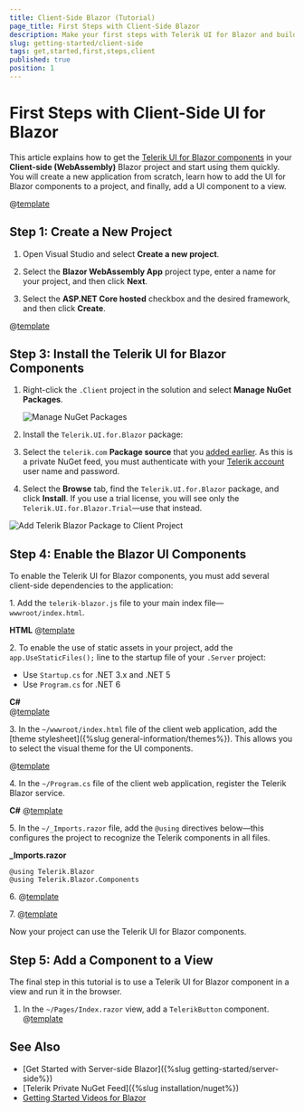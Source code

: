 ```yaml
---
title: Client-Side Blazor (Tutorial)
page_title: First Steps with Client-Side Blazor
description: Make your first steps with Telerik UI for Blazor and build an app that hosts the Blazor UI components client-side (by using Blazor WebAssembly, WASM).
slug: getting-started/client-side
tags: get,started,first,steps,client
published: true
position: 1
---
```


# First Steps with Client-Side UI for Blazor

This article explains how to get the <a href = "https://www.telerik.com/blazor-ui" target="_blank">Telerik UI for Blazor components</a> in your **Client-side (WebAssembly)** Blazor project and start using them quickly. You will create a new application from scratch, learn how to add the UI for Blazor components to a project, and finally, add a UI component to a view.

@[template](/_contentTemplates/common/get-started.md#prerequisites-download)

## Step 1: Create a New Project

1. Open Visual Studio and select **Create a new project**.

1. Select the **Blazor WebAssembly App** project type, enter a name for your project, and then click **Next**.

1. Select the **ASP.NET Core hosted** checkbox and the desired framework, and then click **Create**.

@[template](/_contentTemplates/common/get-started.md#add-nuget-feed)

## Step 3: Install the Telerik UI for Blazor Components

1. Right-click  the `.Client` project in the solution and select **Manage NuGet Packages**.

   ![Manage NuGet Packages](images/manage-nuget-packages-for-client-app.png)

2. Install the `Telerik.UI.for.Blazor` package:

  1. Select the `telerik.com` **Package source** that you [added earlier](#step-2-add-the-telerik-nuget-feed-to-visual-studio). As this is a private NuGet feed, you must authenticate with your [Telerik account](https://www.telerik.com/account/) user name and password.
  1. Select the **Browse** tab, find the `Telerik.UI.for.Blazor` package, and click **Install**. If you use a trial license, you will see only the `Telerik.UI.for.Blazor.Trial`&mdash;use that instead.

   ![Add Telerik Blazor Package to Client Project](images/add-telerik-nuget-to-client-app.png)

## Step 4: Enable the Blazor UI Components

To enable the Telerik UI for Blazor components, you must add several client-side dependencies to the application:

1\. Add the `telerik-blazor.js` file to your main index file&mdash;`wwwroot/index.html`.

**HTML**
@[template](/_contentTemplates/common/js-interop-file.md#js-interop-file-snippet)

2\. To enable the use of static assets in your project, add the `app.UseStaticFiles();` line to the startup file of your `.Server` project:

  * Use `Startup.cs` for .NET 3.x and .NET 5
  * Use `Program.cs` for .NET 6

**C#**  
@[template](/_contentTemplates/common/js-interop-file.md#enable-static-assets-snippet)

3\. In the `~/wwwroot/index.html` file of the client web application, add the [theme stylesheet]({%slug general-information/themes%}). This allows you to select the visual theme for the UI components.

@[template](/_contentTemplates/common/js-interop-file.md#theme-static-asset-snippet)

4\. In the `~/Program.cs` file of the client web application, register the Telerik Blazor service.

**C#**
@[template](/_contentTemplates/common/js-interop-file.md#register-telerik-service-client)

5\. In the `~/_Imports.razor` file, add the `@using` directives below&mdash;this configures the project to recognize the Telerik components in all files.

**_Imports.razor**
    
    @using Telerik.Blazor
    @using Telerik.Blazor.Components


6\. @[template](/_contentTemplates/common/get-started.md#root-component-telerik-layout)

7\. @[template](/_contentTemplates/common/get-started.md#root-component-main-layout)
    
Now your project can use the Telerik UI for Blazor components.

## Step 5: Add a Component to a View

The final step in this tutorial is to use a Telerik UI for Blazor component in a view and run it in the browser.

1. In the `~/Pages/Index.razor` view, add a `TelerikButton` component.
@[template](/_contentTemplates/common/get-started.md#add-component-sample)

## See Also

* [Get Started with Server-side Blazor]({%slug getting-started/server-side%})
* [Telerik Private NuGet Feed]({%slug installation/nuget%})
* [Getting Started Videos for Blazor](https://www.youtube.com/watch?v=aaRAZYaJ4xc&list=PLvmaC-XMqeBYPTwcm478vs8Rujq2tiVJo)

